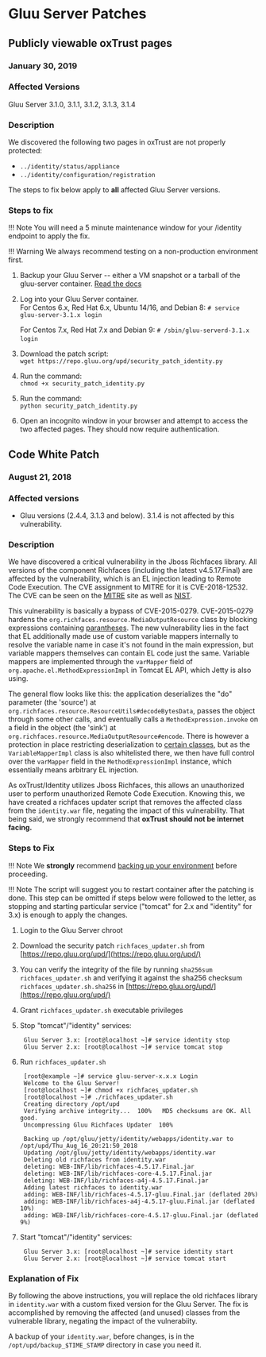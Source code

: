 # Gluu Server Patches

## Publicly viewable oxTrust pages

### January 30, 2019

### Affected Versions 

Gluu Server 3.1.0, 3.1.1, 3.1.2, 3.1.3, 3.1.4 

### Description

We discovered the following two pages in oxTrust are not properly protected: 

 - `../identity/status/appliance`
 - `../identity/configuration/registration`

The steps to fix below apply to **all** affected Gluu Server versions. 

### Steps to fix

!!! Note 
    You will need a 5 minute maintenance window for your /identity endpoint to apply the fix.
    
!!! Warning
    We always recommend testing on a non-production environment first.
    

1. Backup your Gluu Server -- either a VM snapshot or a tarball of the gluu-server container. [Read the docs](https://gluu.org/docs/ce/3.1.4/operation/backup/)        

1. Log into your Gluu Server container.              
      For Centos 6.x, Red Hat 6.x, Ubuntu 14/16, and Debian 8:
      `# service gluu-server-3.1.x login`

      For Centos 7.x, Red Hat 7.x and Debian 9:
      `# /sbin/gluu-serverd-3.1.x login` 

1. Download the patch script:             
      `wget https://repo.gluu.org/upd/security_patch_identity.py`

1. Run the command:               
      `chmod +x security_patch_identity.py`

1. Run the command:             
      `python security_patch_identity.py` 

1. Open an incognito window in your browser and attempt to access the two affected pages. They should now require authentication.         


## Code White Patch
### August 21, 2018

### Affected versions
- Gluu versions (2.4.4, 3.1.3 and below). 3.1.4 is not affected by this vulnerability.

### Description
We have discovered a critical vulnerability in the Jboss Richfaces library. All versions of the component Richfaces (including the latest v4.5.17.Final) are affected by the vulnerability, which is an EL injection leading to Remote Code Execution. The CVE assignment to MITRE for it is CVE-2018-12532. The CVE can be seen on the [MITRE](http://cve.mitre.org/cgi-bin/cvename.cgi?name=CVE-2018-12532) site as well as [NIST](https://nvd.nist.gov/vuln/detail/CVE-2018-12532). 

This vulnerability is basically a bypass of CVE-2015-0279. CVE-2015-0279 hardens the `org.richfaces.resource.MediaOutputResource` class by blocking expressions containing [parantheses](https://github.com/richfaces/richfaces/blob/4.5.17.Final/components/a4j/src/main/java/org/richfaces/resource/MediaOutputResource.java#L67-L69). The new vulnerability lies in the fact that EL additionally made use of custom variable mappers internally to resolve the variable name in case it's not found in the main expression, but variable mappers themselves can contain EL code just the same. Variable mappers are implemented through the `varMapper` field of `org.apache.el.MethodExpressionImpl` in Tomcat EL API, which Jetty is also using.

The general flow looks like this: the application deserializes the "do" parameter (the 'source') at `org.richfaces.resource.ResourceUtils#decodeBytesData`, passes the object through some other calls, and eventually calls a `MethodExpression.invoke` on a field in the object (the 'sink') at `org.richfaces.resource.MediaOutputResource#encode`. There is however a protection in place restricting deserialization to [certain classes](https://github.com/richfaces/richfaces/blob/4.5.17.Final/core/src/main/java/org/richfaces/util/LookAheadObjectInputStream.java#L133), but as the `VariableMapperImpl` class is also whitelisted there, we then have full control over the `varMapper` field in the `MethodExpressionImpl` instance, which essentially means arbitrary EL injection.

As oxTrust/Identity utilizes Jboss Richfaces, this allows an unauthorized user to perform unauthorized Remote Code Execution. Knowing this, we have created a richfaces updater script that removes the affected class from the `identity.war` file, negating the impact of this vulnerability. That being said, we strongly recommend that **oxTrust should not be internet facing.**

### Steps to Fix

!!! Note
    We **strongly** recommend [backing up your environment](../operation/backup.md) before proceeding. 

!!! Note
    The script will suggest you to restart container after the patching is done. This step can be omitted if steps below were followed to the letter, as stopping and starting particular service ("tomcat" for 2.x and "identity" for 3.x) is enough to apply the changes.
    
1. Login to the Gluu Server chroot
1. Download the security patch `richfaces_updater.sh` from [https://repo.gluu.org/upd/](https://repo.gluu.org/upd/)
1. You can verify the integrity of the file by running `sha256sum richfaces_updater.sh` and verifying it against the sha256 checksum `richfaces_updater.sh.sha256` in [https://repo.gluu.org/upd/](https://repo.gluu.org/upd/)
1. Grant `richfaces_updater.sh` executable privileges
1. Stop "tomcat"/"identity" services:

        Gluu Server 3.x: [root@localhost ~]# service identity stop
        Gluu Server 2.x: [root@localhost ~]# service tomcat stop

1. Run `richfaces_updater.sh`

        [root@example ~]# service gluu-server-x.x.x Login
        Welcome to the Gluu Server!
        [root@localhost ~]# chmod +x richfaces_updater.sh 
        [root@localhost ~]# ./richfaces_updater.sh 
        Creating directory /opt/upd
        Verifying archive integrity...  100%   MD5 checksums are OK. All good.
        Uncompressing Gluu Richfaces Updater  100%  

        Backing up /opt/gluu/jetty/identity/webapps/identity.war to /opt/upd/Thu_Aug_16_20:21:50_2018
        Updating /opt/gluu/jetty/identity/webapps/identity.war
        Deleting old richfaces from identity.war
        deleting: WEB-INF/lib/richfaces-4.5.17.Final.jar
        deleting: WEB-INF/lib/richfaces-core-4.5.17.Final.jar
        deleting: WEB-INF/lib/richfaces-a4j-4.5.17.Final.jar
        Adding latest richfaces to identity.war
        adding: WEB-INF/lib/richfaces-4.5.17-gluu.Final.jar (deflated 20%)
        adding: WEB-INF/lib/richfaces-a4j-4.5.17-gluu.Final.jar (deflated 10%)
        adding: WEB-INF/lib/richfaces-core-4.5.17-gluu.Final.jar (deflated 9%)

1. Start "tomcat"/"identity" services:

        Gluu Server 3.x: [root@localhost ~]# service identity start
        Gluu Server 2.x: [root@localhost ~]# service tomcat start

### Explanation of Fix

By following the above instructions, you will replace the old richfaces library in `identity.war` with a custom fixed version for the Gluu Server. The fix is accomplished by removing the affected (and unused) classes from the vulnerable library, negating the impact of the vulnerabiity.

A backup of your `identity.war`, before changes, is in the `/opt/upd/backup_$TIME_STAMP` directory in case you need it.
